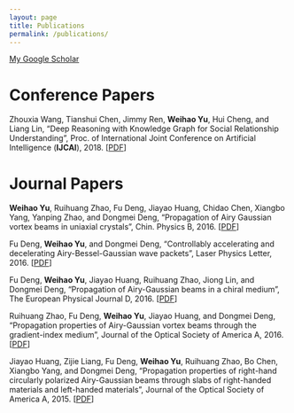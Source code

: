 ```yaml
---
layout: page
title: Publications
permalink: /publications/
---
```


[My Google Scholar](https://scholar.google.com/citations?user=LYxjt1QAAAAJ)

# Conference Papers
Zhouxia Wang, Tianshui Chen, Jimmy Ren, **Weihao Yu**, Hui Cheng, and Liang Lin, “Deep Reasoning with Knowledge Graph for Social Relationship Understanding”,  Proc. of International Joint Conference on Artificial Intelligence (**IJCAI**), 2018. [<a href="https://arxiv.org/pdf/1807.00504.pdf" target="_blank" rel="external">PDF</a>]



# Journal Papers
**Weihao Yu**, Ruihuang Zhao, Fu Deng, Jiayao Huang, Chidao Chen, Xiangbo Yang, Yanping Zhao, and Dongmei Deng, “Propagation of Airy Gaussian vortex beams in uniaxial crystals”, Chin. Physics B, 2016. [[PDF](/PDF/CPB.pdf)]

Fu Deng, **Weihao Yu**, and Dongmei Deng, “Controllably accelerating and decelerating Airy-Bessel-Gaussian wave packets”, Laser Physics Letter, 2016. [[PDF](/PDF/LPL.pdf)]

Fu Deng, **Weihao Yu**, Jiayao Huang, Ruihuang Zhao, Jiong Lin, and Dongmei Deng, “Propagation of Airy-Gaussian beams in a chiral medium”, The European Physical Journal D, 2016. [[PDF](/PDF/EPJD.pdf)]

Ruihuang Zhao, Fu Deng, **Weihao Yu**, Jiayao Huang, and Dongmei Deng, “Propagation properties of Airy-Gaussian vortex beams through the gradient-index medium”, Journal of the Optical Society of America A, 2016. [[PDF](/PDF/JOSAA-2.pdf)]

Jiayao Huang, Zijie Liang, Fu Deng, **Weihao Yu**, Ruihuang Zhao, Bo Chen, Xiangbo Yang, and Dongmei Deng, “Propagation properties of right-hand circularly polarized Airy-Gaussian beams through slabs of right-handed materials and left-handed materials”, Journal of the Optical Society of America A, 2015. [[PDF](/PDF/JOSAA-1.pdf)]

